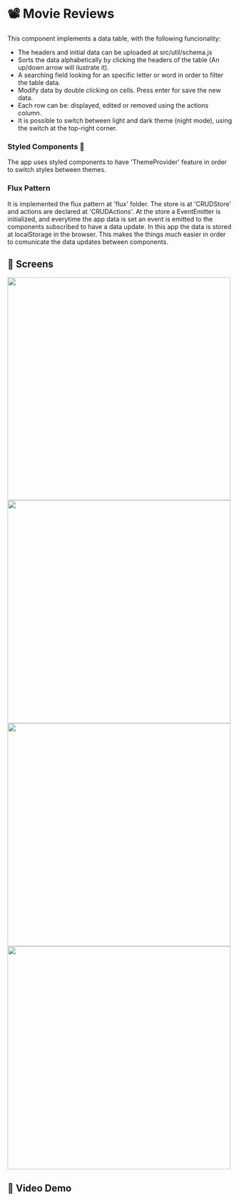 # 📽️ Movie Reviews

This component implements a data table, with the following funcionality:

- The headers and initial data can be uploaded at src/util/schema.js
- Sorts the data alphabetically by clicking the headers of the table (An up/down arrow will ilustrate it).
- A searching field looking for an specific letter or word in order to filter the table data.
- Modify data by double clicking on cells. Press enter for save the new data.
- Each row can be: displayed, edited or removed using the actions column.
- It is possible to switch between light and dark theme (night mode), using the switch at the top-right corner.

### Styled Components 💅
The app uses styled components to have 'ThemeProvider' feature in order to switch styles between themes.

### Flux Pattern
It is implemented the flux pattern at 'flux' folder. The store is at 'CRUDStore' and actions are declared at 'CRUDActions'. At the store a EventEmitter is initialized, and everytime the app data is set an event is emitted to the components subscribed to have a data update. In this app the data is stored at localStorage in the browser. This makes the things much easier in order to comunicate the data updates between components.

## 📸 Screens

<img src="https://github.com/GuilleAngulo/movie-reviews/blob/master/img/light-theme.png" width="500"> <img src="https://github.com/GuilleAngulo/movie-reviews/blob/master/img/light-edit.png" width="500">
<img src="https://github.com/GuilleAngulo/movie-reviews/blob/master/img/dark-theme.png" width="500"> <img src="https://github.com/GuilleAngulo/movie-reviews/blob/master/img/add-dark.png" width="500">

## 🎥 Video Demo


